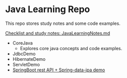 Java Learning Repo
==================

This repo stores study notes and some code examples.

[Checklist and study notes: JavaLearningNotes.md](https://github.com/Miao4382/JavaLearning/blob/master/JavaLearningNotes.md)

- CoreJava
  - Explores core java concepts and code examples.
- JdbcDemo
- HibernateDemo
- ServletDemo
- [SpringBoot rest API + Spring-data-jpa demo](https://github.com/Miao4382/productdemo)
